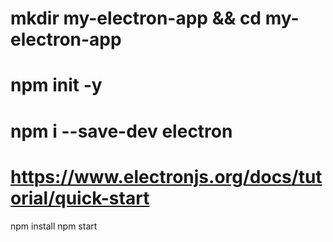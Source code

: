 # mkdir my-electron-app && cd my-electron-app
# npm init -y
# npm i --save-dev electron
# https://www.electronjs.org/docs/tutorial/quick-start

npm install
npm start
